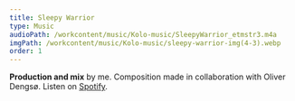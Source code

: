 ```yaml
---
title: Sleepy Warrior
type: Music
audioPath: /workcontent/music/Kolo-music/SleepyWarrior_etmstr3.m4a
imgPath: /workcontent/music/Kolo-music/sleepy-warrior-img(4-3).webp
order: 1
---
```

**Production and mix** by me.
Composition made in collaboration with Oliver Dengsø.
Listen on [Spotify](https://open.spotify.com/track/2kNmsMoipBLcIFI44O2xUF?si=62303c9281dc4101).